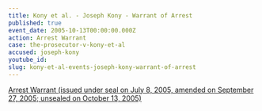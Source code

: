 ```yaml
---
title: Kony et al. - Joseph Kony - Warrant of Arrest
published: true
event_date: 2005-10-13T00:00:00.000Z
action: Arrest Warrant
case: the-prosecutor-v-kony-et-al
accused: joseph-kony
youtube_id:
slug: kony-et-al-events-joseph-kony-warrant-of-arrest
---
```



[Arrest Warrant (issued under seal on July 8, 2005, amended on September 27, 2005; unsealed on October 13, 2005)](https://www.icc-cpi.int/Pages/record.aspx?docNo=ICC-02/04-01/05-53)